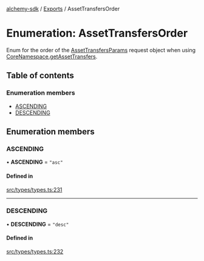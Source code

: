 [alchemy-sdk](../README.md) / [Exports](../modules.md) / AssetTransfersOrder

# Enumeration: AssetTransfersOrder

Enum for the order of the [AssetTransfersParams](../interfaces/AssetTransfersParams.md) request object when
using [CoreNamespace.getAssetTransfers](../classes/CoreNamespace.md#getassettransfers).

## Table of contents

### Enumeration members

- [ASCENDING](AssetTransfersOrder.md#ascending)
- [DESCENDING](AssetTransfersOrder.md#descending)

## Enumeration members

### ASCENDING

• **ASCENDING** = `"asc"`

#### Defined in

[src/types/types.ts:231](https://github.com/alchemyplatform/alchemy-sdk-js/blob/145ea50/src/types/types.ts#L231)

___

### DESCENDING

• **DESCENDING** = `"desc"`

#### Defined in

[src/types/types.ts:232](https://github.com/alchemyplatform/alchemy-sdk-js/blob/145ea50/src/types/types.ts#L232)
